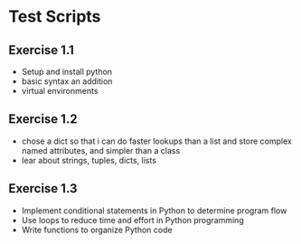 # Test Scripts

## Exercise 1.1
- Setup and install python
- basic syntax an addition
- virtual environments

## Exercise 1.2
- chose a dict so that i can do faster lookups than a list and store complex named attributes, and simpler than a class
- lear about strings, tuples, dicts, lists

## Exercise 1.3
- Implement conditional statements in Python to determine program flow
- Use loops to reduce time and effort in Python programming
- Write functions to organize Python code